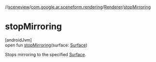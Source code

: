 //[sceneview](../../../index.md)/[com.google.ar.sceneform.rendering](../index.md)/[Renderer](index.md)/[stopMirroring](stop-mirroring.md)

# stopMirroring

[androidJvm]\
open fun [stopMirroring](stop-mirroring.md)(surface: [Surface](https://developer.android.com/reference/kotlin/android/view/Surface.html))

Stops mirroring to the specified [Surface](https://developer.android.com/reference/kotlin/android/view/Surface.html).
